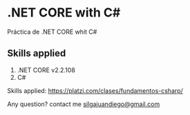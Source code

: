 # .NET CORE with C#
Práctica de .NET CORE whit C#

## Skills applied
1. .NET CORE v2.2.108
2. C#

Skills applied: https://platzi.com/clases/fundamentos-csharp/

Any question? contact me silgajuandiego@gmail.com